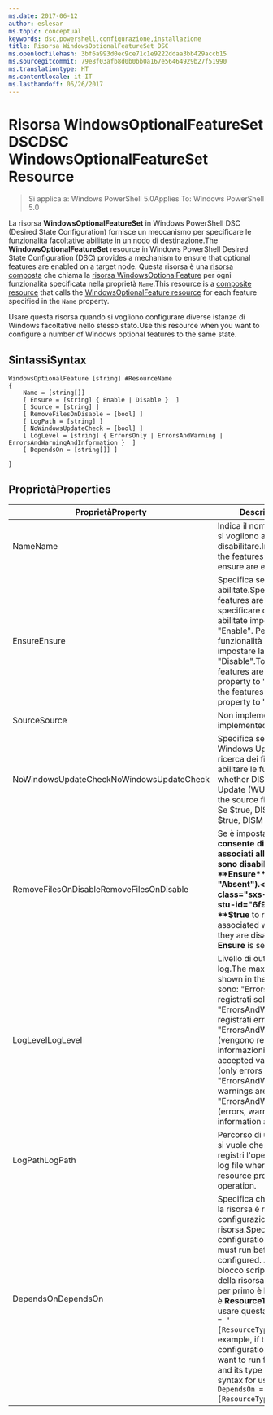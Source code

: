 ```yaml
---
ms.date: 2017-06-12
author: eslesar
ms.topic: conceptual
keywords: dsc,powershell,configurazione,installazione
title: Risorsa WindowsOptionalFeatureSet DSC
ms.openlocfilehash: 3bf6a993d0ec9ce71c1e9222ddaa3bb429accb15
ms.sourcegitcommit: 79e8f03afb8d0b0bb0a167e56464929b27f51990
ms.translationtype: HT
ms.contentlocale: it-IT
ms.lasthandoff: 06/26/2017
---
```

# <a name="dsc-windowsoptionalfeatureset-resource"></a><span data-ttu-id="6f983-103">Risorsa WindowsOptionalFeatureSet DSC</span><span class="sxs-lookup"><span data-stu-id="6f983-103">DSC WindowsOptionalFeatureSet Resource</span></span>

> <span data-ttu-id="6f983-104">Si applica a: Windows PowerShell 5.0</span><span class="sxs-lookup"><span data-stu-id="6f983-104">Applies To: Windows PowerShell 5.0</span></span>

<span data-ttu-id="6f983-105">La risorsa **WindowsOptionalFeatureSet** in Windows PowerShell DSC (Desired State Configuration) fornisce un meccanismo per specificare le funzionalità facoltative abilitate in un nodo di destinazione.</span><span class="sxs-lookup"><span data-stu-id="6f983-105">The **WindowsOptionalFeatureSet** resource in Windows PowerShell Desired State Configuration (DSC) provides a mechanism to ensure that optional features are enabled on a target node.</span></span> <span data-ttu-id="6f983-106">Questa risorsa è una [risorsa composta](authoringResourceComposite.md) che chiama la [risorsa WindowsOptionalFeature](windowsOptionalFeatureResource.md) per ogni funzionalità specificata nella proprietà `Name`.</span><span class="sxs-lookup"><span data-stu-id="6f983-106">This resource is a [composite resource](authoringResourceComposite.md) that calls the [WindowsOptionalFeature resource](windowsOptionalFeatureResource.md) for each feature specified in the `Name` property.</span></span>

<span data-ttu-id="6f983-107">Usare questa risorsa quando si vogliono configurare diverse istanze di Windows facoltative nello stesso stato.</span><span class="sxs-lookup"><span data-stu-id="6f983-107">Use this resource when you want to configure a number of Windows optional features to the same state.</span></span>

## <a name="syntax"></a><span data-ttu-id="6f983-108">Sintassi</span><span class="sxs-lookup"><span data-stu-id="6f983-108">Syntax</span></span>

```
WindowsOptionalFeature [string] #ResourceName
{
    Name = [string[]]
    [ Ensure = [string] { Enable | Disable }  ]
    [ Source = [string] ] 
    [ RemoveFilesOnDisable = [bool] ]  
    [ LogPath = [string] ]
    [ NoWindowsUpdateCheck = [bool] ]
    [ LogLevel = [string] { ErrorsOnly | ErrorsAndWarning | ErrorsAndWarningAndInformation }  ]
    [ DependsOn = [string[]] ]
    
}
```

## <a name="properties"></a><span data-ttu-id="6f983-109">Proprietà</span><span class="sxs-lookup"><span data-stu-id="6f983-109">Properties</span></span>

|  <span data-ttu-id="6f983-110">Proprietà</span><span class="sxs-lookup"><span data-stu-id="6f983-110">Property</span></span>  |  <span data-ttu-id="6f983-111">Descrizione</span><span class="sxs-lookup"><span data-stu-id="6f983-111">Description</span></span>   | 
|---|---| 
| <span data-ttu-id="6f983-112">Name</span><span class="sxs-lookup"><span data-stu-id="6f983-112">Name</span></span>| <span data-ttu-id="6f983-113">Indica il nome delle funzionalità che si vogliono abilitare o disabilitare.</span><span class="sxs-lookup"><span data-stu-id="6f983-113">Indicates the name of the features that you want to ensure are enabled or disabled.</span></span>| 
| <span data-ttu-id="6f983-114">Ensure</span><span class="sxs-lookup"><span data-stu-id="6f983-114">Ensure</span></span>| <span data-ttu-id="6f983-115">Specifica se le funzionalità sono abilitate.</span><span class="sxs-lookup"><span data-stu-id="6f983-115">Specifies whether the features are enabled.</span></span> <span data-ttu-id="6f983-116">Per specificare che le funzionalità sono abilitate impostare la proprietà su "Enable". Per specificare che le funzionalità sono disabilitate impostare la proprietà su "Disable".</span><span class="sxs-lookup"><span data-stu-id="6f983-116">To ensure that the features are enabled, set this property to "Enable" To ensure that the features are disabled, set the property to "Disable".</span></span>|
| <span data-ttu-id="6f983-117">Source</span><span class="sxs-lookup"><span data-stu-id="6f983-117">Source</span></span>| <span data-ttu-id="6f983-118">Non implementata.</span><span class="sxs-lookup"><span data-stu-id="6f983-118">Not implemented.</span></span>|
| <span data-ttu-id="6f983-119">NoWindowsUpdateCheck</span><span class="sxs-lookup"><span data-stu-id="6f983-119">NoWindowsUpdateCheck</span></span>| <span data-ttu-id="6f983-120">Specifica se DISM contatta Windows Update (WU) durante la ricerca dei file di origine per abilitare le funzionalità.</span><span class="sxs-lookup"><span data-stu-id="6f983-120">Specifies whether DISM contacts Windows Update (WU) when searching for the source files to enable features.</span></span> <span data-ttu-id="6f983-121">Se $true, DISM non contatta WU.</span><span class="sxs-lookup"><span data-stu-id="6f983-121">If $true, DISM does not contact WU.</span></span>|
| <span data-ttu-id="6f983-122">RemoveFilesOnDisable</span><span class="sxs-lookup"><span data-stu-id="6f983-122">RemoveFilesOnDisable</span></span>| <span data-ttu-id="6f983-123">Se è impostata su **$true** consente di rimuovere tutti i file associati alle funzionalità quando sono disabilitate (ossia, quando **Ensure** è impostata su "Absent").</span><span class="sxs-lookup"><span data-stu-id="6f983-123">Set to **$true** to remove all files associated with the features when they are disabled (that is, when **Ensure** is set to "Absent").</span></span>|
| <span data-ttu-id="6f983-124">LogLevel</span><span class="sxs-lookup"><span data-stu-id="6f983-124">LogLevel</span></span>| <span data-ttu-id="6f983-125">Livello di output massimo per i log.</span><span class="sxs-lookup"><span data-stu-id="6f983-125">The maximum output level shown in the logs.</span></span> <span data-ttu-id="6f983-126">I valori consentiti sono: "ErrorsOnly" (vengono registrati solo gli errori), "ErrorsAndWarning" (vengono registrati errori e avvisi) e "ErrorsAndWarningAndInformation" (vengono registrati errori, avvisi e informazioni di debug).</span><span class="sxs-lookup"><span data-stu-id="6f983-126">The accepted values are: "ErrorsOnly" (only errors are logged), "ErrorsAndWarning" (errors and warnings are logged), and "ErrorsAndWarningAndInformation" (errors, warnings, and debug information are logged).</span></span>|
| <span data-ttu-id="6f983-127">LogPath</span><span class="sxs-lookup"><span data-stu-id="6f983-127">LogPath</span></span>| <span data-ttu-id="6f983-128">Percorso di un file di registro in cui si vuole che il provider di risorse registri l'operazione.</span><span class="sxs-lookup"><span data-stu-id="6f983-128">The path to a log file where you want the resource provider to log the operation.</span></span>| 
| <span data-ttu-id="6f983-129">DependsOn</span><span class="sxs-lookup"><span data-stu-id="6f983-129">DependsOn</span></span>| <span data-ttu-id="6f983-130">Specifica che prima di configurare la risorsa è necessario eseguire la configurazione di un'altra risorsa.</span><span class="sxs-lookup"><span data-stu-id="6f983-130">Specifies that the configuration of another resource must run before this resource is configured.</span></span> <span data-ttu-id="6f983-131">Ad esempio, se l'ID del blocco script di configurazione della risorsa che si vuole eseguire per primo è __ResourceName__ e il tipo è __ResourceType__, la sintassi per usare questa proprietà è `DependsOn = "[ResourceType]ResourceName"`.</span><span class="sxs-lookup"><span data-stu-id="6f983-131">For example, if the ID of the resource configuration script block that you want to run first is __ResourceName__ and its type is __ResourceType__, the syntax for using this property is `DependsOn = "[ResourceType]ResourceName"`.</span></span>| 
 



